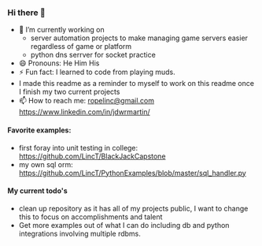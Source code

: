 ### Hi there 👋
- 🔭 I’m currently working on 
  - server automation projects to make managing game servers easier regardless of game or platform
  - python dns serrver for socket practice
- 😄 Pronouns: He Him His
- ⚡ Fun fact: I learned to code from playing muds. 
- I made this readme as a reminder to myself to work on this readme once I finish my two current projects
- 📫 How to reach me: ropelinc@gmail.com https://www.linkedin.com/in/jdwrmartin/

#### Favorite examples:
- first foray into unit testing in college: https://github.com/LincT/BlackJackCapstone
- my own sql orm: https://github.com/LincT/PythonExamples/blob/master/sql_handler.py

#### My current todo's
- clean up repository as it has all of my projects public, I want to change this to focus on accomplishments and talent
- Get more examples out of what I can do including db and python integrations involving multiple rdbms.
<!--
**LincT/LincT** is a ✨ _special_ ✨ repository because its `README.md` (this file) appears on your GitHub profile.

Here are some ideas to get you started:

- 🔭 I’m currently working on my own version of a python telnet client
- 🌱 I’m currently learning ...
- 👯 I’m looking to collaborate on ...
- 🤔 I’m looking for help with ...
- 💬 Ask me about ...
- 📫 How to reach me: ...
- 😄 Pronouns: He Him His
- ⚡ Fun fact: I learned to code from playing muds.
-->

